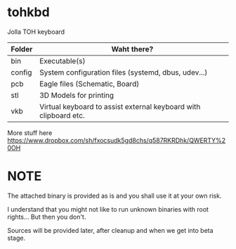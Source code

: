 tohkbd
======

Jolla TOH keyboard

Folder | Waht there?
-------|-------------------------------------
bin    | Executable(s)
config | System configuration files (systemd, dbus, udev...)
pcb    | Eagle files (Schematic, Board)
stl    | 3D Models for printing
vkb    | Virtual keyboard to assist external keyboard with clipboard etc.


More stuff here https://www.dropbox.com/sh/fxocsudk5gd8chs/q587RKRDhk/QWERTY%20OH

NOTE
=====

The attached binary is provided as is and you shall use it at your own risk.

I understand that you might not like to run unknown binaries with root rights... But then you don't.

Sources will be provided later, after cleanup and when we get into beta stage.
